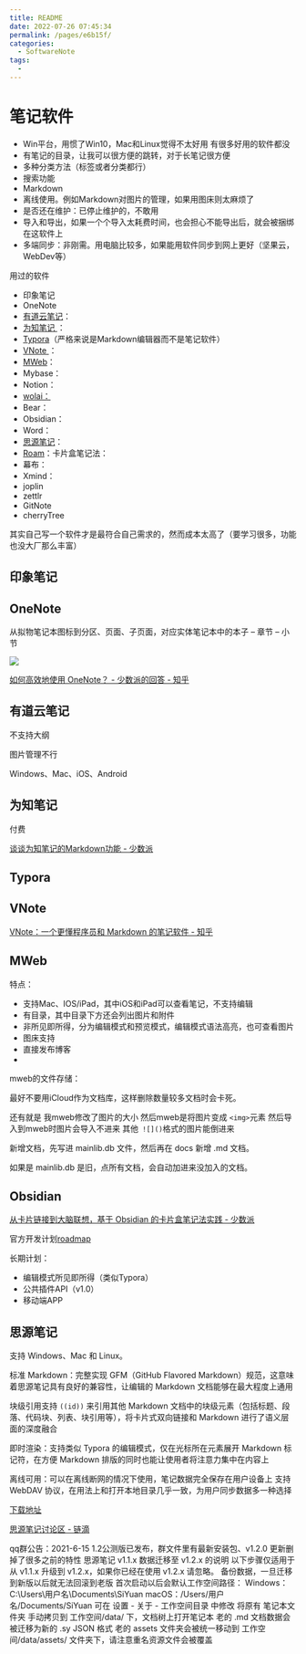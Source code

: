 ```yaml
---
title: README
date: 2022-07-26 07:45:34
permalink: /pages/e6b15f/
categories:
  - SoftwareNote
tags:
  - 
---
```

# 笔记软件

* Win平台，用惯了Win10，Mac和Linux觉得不太好用  有很多好用的软件都没
* 有笔记的目录，让我可以很方便的跳转，对于长笔记很方便
* 多种分类方法（标签或者分类都行）
* 搜索功能
* Markdown
* 离线使用。例如Markdown对图片的管理，如果用图床则太麻烦了
* 是否还在维护：已停止维护的，不敢用
* 导入和导出，如果一个个导入太耗费时间，也会担心不能导出后，就会被捆绑在这软件上
* 多端同步：非刚需。用电脑比较多，如果能用软件同步到网上更好（坚果云，WebDev等）

用过的软件

* 印象笔记
* OneNote
* [有道云笔记](http://note.youdao.com/)：
* [为知笔记 ](https://www.wiz.cn/zh-cn)：
* [Typora](https://typora.io/)（严格来说是Markdown编辑器而不是笔记软件）
* [VNote ](https://vnote.readthedocs.io/zh_CN/latest/)：
* [MWeb](https://zh.mweb.im/index.html)：
* Mybase：
* Notion：
* [wolai：](https://www.wolai.com/)
* Bear：
* Obsidian：
* Word：
* [思源笔记](https://github.com/siyuan-note/siyuan)：
* [Roam](https://roamresearch.com/)：卡片盒笔记法：
* 幕布：
* Xmind：
* joplin
* zettlr
* GitNote
* cherryTree

其实自己写一个软件才是最符合自己需求的，然而成本太高了（要学习很多，功能也没大厂那么丰富）

## 印象笔记

## OneNote

从拟物笔记本图标到分区、页面、子页面，对应实体笔记本中的本子 – 章节 – 小节

![](assets/v2-a52ed9094c4b9433ee5fb5426c7df25a_720w.jpg)

[如何高效地使用 OneNote？ - 少数派的回答 - 知乎](https://www.zhihu.com/question/23094626/answer/1075303551)

## 有道云笔记

不支持大纲

图片管理不行

Windows、Mac、iOS、Android

## 为知笔记

付费

[谈谈为知笔记的Markdown功能 - 少数派](https://sspai.com/post/37275)

## Typora

## VNote

[VNote：一个更懂程序员和 Markdown 的笔记软件 - 知乎](https://zhuanlan.zhihu.com/p/67790727?utm_source=wechat_session)

## MWeb

特点：

* 支持Mac、IOS/iPad，其中iOS和iPad可以查看笔记，不支持编辑
* 有目录，其中目录下方还会列出图片和附件
* 非所见即所得，分为编辑模式和预览模式，编辑模式语法高亮，也可查看图片
* 图床支持
* 直接发布博客
*




mweb的文件存储：

最好不要用iCloud作为文档库，这样删除数量较多文档时会卡死。

还有就是 我mweb修改了图片的大小 然后mweb是将图片变成 `<img>`元素  然后导入到mweb时图片会导入不进来  其他` ![]()`格式的图片能倒进来

新增文档，先写进 mainlib.db 文件，然后再在 docs 新增 .md 文档。

如果是 mainlib.db 是旧，点所有文档，会自动加进来没加入的文档。

## Obsidian

[从卡片链接到大脑联想，基于 Obsidian 的卡片盒笔记法实践 - 少数派](https://sspai.com/post/60802)

官方开发计划[roadmap](https://trello.com/b/Psqfqp7I/obsidian-roadmap)

长期计划：

* 编辑模式所见即所得（类似Typora）
* 公共插件API（v1.0）
* 移动端APP

## 思源笔记

支持 Windows、Mac 和 Linux。

标准 Markdown：完整实现 GFM（GitHub Flavored Markdown）规范，这意味着思源笔记具有良好的兼容性，让编辑的 Markdown 文档能够在最大程度上通用

块级引用支持 `((id))` 来引用其他 Markdown 文档中的块级元素（包括标题、段落、代码块、列表、块引用等），将卡片式双向链接和 Markdown 进行了语义层面的深度融合

即时渲染：支持类似 Typora 的编辑模式，仅在光标所在元素展开 Markdown 标记符，在方便 Markdown 排版的同时也能让使用者将注意力集中在内容上

离线可用：可以在离线断网的情况下使用，笔记数据完全保存在用户设备上
支持 WebDAV 协议，在用法上和打开本地目录几乎一致，为用户同步数据多一种选择

[下载地址 ](https://github.com/siyuan-note/siyuan/releases)

[思源笔记讨论区 - 链滴](https://ld246.com/tag/siyuan)




qq群公告：2021-6-15
1.2公测版已发布，群文件里有最新安装包、v1.2.0 更新删掉了很多之前的特性
思源笔记 v1.1.x 数据迁移至 v1.2.x 的说明
以下步骤仅适用于从 v1.1.x 升级到 v1.2.x，如果你已经在使用 v1.2.x 请忽略。
备份数据，一旦迁移到新版以后就无法回滚到老版
首次启动以后会默认工作空间路径：
Windows：C:\Users\用户名\Documents\SiYuan
macOS：/Users/用户名/Documents/SiYuan
可在 设置 - 关于 - 工作空间目录 中修改
将原有 笔记本文件夹 手动拷贝到 工作空间/data/ 下，文档树上打开笔记本
老的 .md 文档数据会被迁移为新的 .sy JSON 格式
老的 assets 文件夹会被统一移动到 工作空间/data/assets/ 文件夹下，请注意重名资源文件会被覆盖